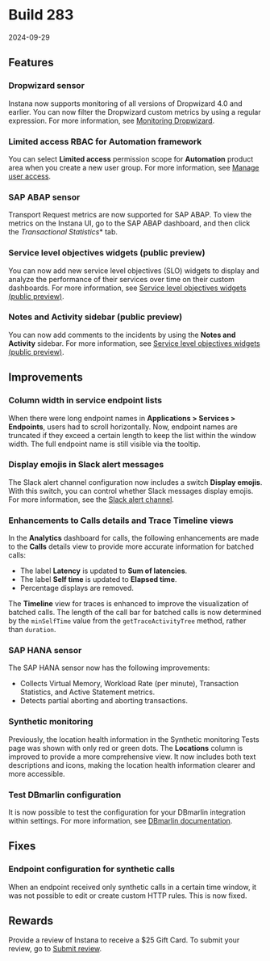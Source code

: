 # Build 283

2024-09-29

## Features
### Dropwizard sensor
Instana now supports monitoring of all versions of Dropwizard 4.0 and earlier. You can now filter the Dropwizard custom metrics by using a regular expression. For more information, see [Monitoring Dropwizard](https://www.ibm.com/docs/en/instana-observability/current?topic=technologies-monitoring-dropwizard).

### Limited access RBAC for Automation framework
You can select **Limited access** permission scope for **Automation** product area when you create a new user group. For more information, see [Manage user access](https://www.ibm.com/docs/en/instana-observability/current?topic=instana-managing-user-access).

### SAP ABAP sensor
Transport Request metrics are now supported for SAP ABAP. To view the metrics on the Instana UI, go to the SAP ABAP dashboard, and then click the *Transactional Statistics** tab.

### Service level objectives widgets (public preview)
You can now add new service level objectives (SLO) widgets to display and analyze the performance of their services over time on their custom dashboards. For more information, see [Service level objectives widgets (public preview)](https://www.ibm.com/docs/en/instana-observability/current?topic=slo-service-level-objectives-widgets).

### Notes and Activity sidebar (public preview)
You can now add comments to the incidents by using the **Notes and Activity** sidebar. For more information, see [Service level objectives widgets (public preview)](https://www.ibm.com/docs/en/instana-observability/current?topic=references-analyzing-incidents).

## Improvements
### Column width in service endpoint lists
When there were long endpoint names in **Applications > Services > Endpoints**, users had to scroll horizontally. Now, endpoint names are truncated if they exceed a certain length to keep the list within the window width. The full endpoint name is still visible via the tooltip.

### Display emojis in Slack alert messages
The Slack alert channel configuration now includes a switch **Display emojis**. With this switch, you can control whether Slack messages display emojis. For more information, see the [Slack alert channel](https://www.ibm.com/docs/en/instana-observability/current?topic=alerting-slack).

### Enhancements to Calls details and Trace Timeline views
In the **Analytics** dashboard for calls, the following enhancements are made to the **Calls** details view to provide more accurate information for batched calls:
- The label **Latency** is updated to **Sum of latencies**. 
- The label **Self time** is updated to **Elapsed time**.
- Percentage displays are removed.

The **Timeline** view for traces is enhanced to improve the visualization of batched calls. The length of the call bar for batched calls is now determined by the `minSelfTime` value from the `getTraceActivityTree` method, rather than `duration`.

### SAP HANA sensor
The SAP HANA sensor now has the following improvements:
- Collects Virtual Memory, Workload Rate (per minute), Transaction Statistics, and Active Statement metrics.
- Detects partial aborting and aborting transactions.

### Synthetic monitoring
Previously, the location health information in the Synthetic monitoring Tests page was shown with only red or green dots. The **Locations** column is improved to provide a more comprehensive view. It now includes both text descriptions and icons, making the location health information clearer and more accessible.

### Test DBmarlin configuration
It is now possible to test the configuration for your DBmarlin integration within settings. For more information, see [DBmarlin documentation](https://www.ibm.com/docs/en/instana-observability/current?topic=apis-dbmarlin).

## Fixes
### Endpoint configuration for synthetic calls
When an endpoint received only synthetic calls in a certain time window, it was not possible to edit or create custom HTTP rules. This is now fixed.

## Rewards
Provide a review of Instana to receive a $25 Gift Card. To submit your review, go to [Submit review](https://www.g2.com/contributor/instana-an-ibm-company-25-usd-2-reward-link?secure%5Bpage_id%5D=instana-an-ibm-company-25-usd-2-reward-link&secure%5Brewards%5D=true&secure%5Btoken%5D=5f61c4680c043dd462ee268a2e95504e1cec47c239f634889f1a86908d965fa1&utm_source=ibm&utm_medium=CSA&utm_campaign=email).
